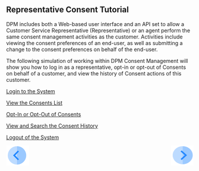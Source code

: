 ## Representative Consent Tutorial

DPM includes both a Web-based user interface and an API set to allow a Customer Service Representative (Representative) or an agent perform the same consent management activities as the customer. Activities include viewing the consent preferences of an end-user, as well as submitting a change to the consent preferences on behalf of the end-user.

The following simulation of working within DPM Consent Management will show you how to log in as a representative, opt-in or opt-out of Consents on behalf of a customer, and view the history of Consent actions of this customer.

[Login to the System](07_02_Representative_Login.md)

[View the Consents List](07_03_Representative_View_Consents.md)

[Opt-In or Opt-Out of Consents](07_04_Representative_OptIn_or_OptOut.md)

[View and Search the Consent History](07_05_Representative_View_Consent_History.md)

[Logout of the System](07_06_Representative_Logout.md)



[![Previous](../images/Previous.png)]( 01_Consent_Main.md)[<img align="right" width="60" height="54" src="../images/Next.png">](07_02_Representative_Login.md)
